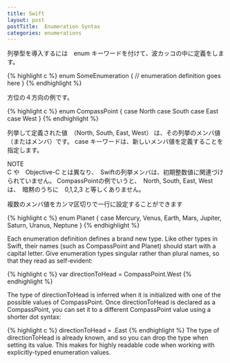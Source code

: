 ```yaml
---
title: Swift
layout: post
postTitle:  Enumeration Syntax
categories: enumerations
---
```


列挙型を導入するには　enum キーワードを付けて、波カッコの中に定義をします。

{% highlight c %}
enum SomeEnumeration {
    // enumeration definition goes here
}
{% endhighlight %}

方位の４方向の例です。

{% highlight c %}
enum CompassPoint {
    case North
    case South
    case East
    case West
}
{% endhighlight %}

列挙して定義された値　（North, South, East, West） は、その列挙のメンバ値（またはメンバ）です。
case キーワードは、新しいメンバ値を定義することを指定します。

<div class="panel">
	<div class="panel-heading">NOTE</div>
	C や　Objective-C とは異なり、　Swiftの列挙メンバは、初期整数値に関連づけられていません。
	CompassPointの例でいうと、　North, South, East, West　は、　暗黙のうちに　0,1,2,3 
	と等しくありません。
</div>

複数のメンバ値をカンマ区切りで一行に設定することができます

{% highlight c %}
enum Planet {
    case Mercury, Venus, Earth, Mars, Jupiter, Saturn, Uranus, Neptune
}
{% endhighlight %}

Each enumeration definition defines a brand new type. Like other types in Swift, their names (such as CompassPoint and Planet) should start with a capital letter. Give enumeration types singular rather than plural names, so that they read as self-evident:

{% highlight c %}
var directionToHead = CompassPoint.West
{% endhighlight %}

The type of directionToHead is inferred when it is initialized with one of the possible values of CompassPoint. Once directionToHead is declared as a CompassPoint, you can set it to a different CompassPoint value using a shorter dot syntax:

{% highlight c %}
directionToHead = .East
{% endhighlight %}
The type of directionToHead is already known, and so you can drop the type when setting its value. This makes for highly readable code when working with explicitly-typed enumeration values.